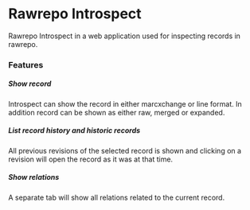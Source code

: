 # Rawrepo Introspect
Rawrepo Introspect in a web application used for inspecting records in rawrepo.

### Features
##### Show record
Introspect can show the record in either marcxchange or line format.
In addition record can be shown as either raw, merged or expanded.

##### List record history and historic records
All previous revisions of the selected record is shown and clicking on a revision will open the record as it was at that time. 

##### Show relations
A separate tab will show all relations related to the current record.